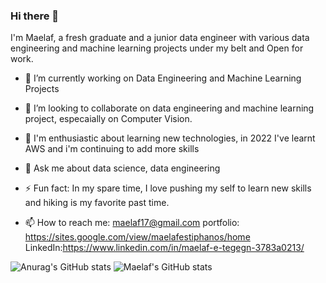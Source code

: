 ### Hi there 👋
I'm Maelaf, a fresh graduate and a junior data engineer with various data engineering and machine learning projects under my belt and Open for work.



- 🔭 I’m currently working on Data Engineering and Machine Learning Projects

- 👯 I’m looking to collaborate on data engineering and machine learning project, especaially on Computer Vision.

- 👀 I'm enthusiastic about learning new technologies, in 2022 I've learnt AWS and i'm continuing to add more skills

- 💬 Ask me about data science, data engineering

- ⚡ Fun fact: In my spare time, I love pushing my self to learn new skills and hiking is my favorite past time.

- 📫 How to reach me: maelaf17@gmail.com  portfolio: https://sites.google.com/view/maelafestiphanos/home LinkedIn:https://www.linkedin.com/in/maelaf-e-tegegn-3783a0213/

![Anurag's GitHub stats](https://github-readme-stats.vercel.app/api?username=Maelaf&show_icons=true&theme=radical)
![Maelaf's GitHub stats](https://github-readme-stats.vercel.app/api?username=Maelaf&show_icons=true)
